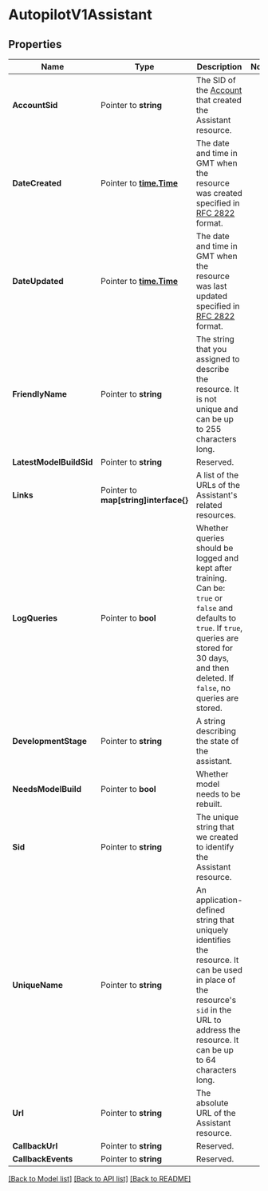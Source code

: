 # AutopilotV1Assistant

## Properties

Name | Type | Description | Notes
------------ | ------------- | ------------- | -------------
**AccountSid** | Pointer to **string** | The SID of the [Account](https://www.twilio.com/docs/iam/api/account) that created the Assistant resource. |
**DateCreated** | Pointer to [**time.Time**](time.Time.md) | The date and time in GMT when the resource was created specified in [RFC 2822](https://www.ietf.org/rfc/rfc2822.txt) format. |
**DateUpdated** | Pointer to [**time.Time**](time.Time.md) | The date and time in GMT when the resource was last updated specified in [RFC 2822](https://www.ietf.org/rfc/rfc2822.txt) format. |
**FriendlyName** | Pointer to **string** | The string that you assigned to describe the resource. It is not unique and can be up to 255 characters long. |
**LatestModelBuildSid** | Pointer to **string** | Reserved. |
**Links** | Pointer to **map[string]interface{}** | A list of the URLs of the Assistant's related resources. |
**LogQueries** | Pointer to **bool** | Whether queries should be logged and kept after training. Can be: `true` or `false` and defaults to `true`. If `true`, queries are stored for 30 days, and then deleted. If `false`, no queries are stored. |
**DevelopmentStage** | Pointer to **string** | A string describing the state of the assistant. |
**NeedsModelBuild** | Pointer to **bool** | Whether model needs to be rebuilt. |
**Sid** | Pointer to **string** | The unique string that we created to identify the Assistant resource. |
**UniqueName** | Pointer to **string** | An application-defined string that uniquely identifies the resource. It can be used in place of the resource's `sid` in the URL to address the resource. It can be up to 64 characters long. |
**Url** | Pointer to **string** | The absolute URL of the Assistant resource. |
**CallbackUrl** | Pointer to **string** | Reserved. |
**CallbackEvents** | Pointer to **string** | Reserved. |

[[Back to Model list]](../README.md#documentation-for-models) [[Back to API list]](../README.md#documentation-for-api-endpoints) [[Back to README]](../README.md)


